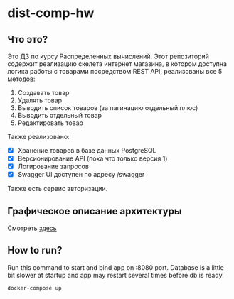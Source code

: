 # dist-comp-hw

## Что это?

Это ДЗ по курсу Распределенных вычислений. Этот репозиторий содержит реализацию скелета интернет магазина,
в котором доступна логика работы с товарами посредством REST API, реализованы все 5 методов:

1) Создавать товар
2) Удалять товар
3) Выводить список товаров (за пагинацию отдельный плюс)
4) Выводить отдельный товар
5) Редактировать товар

Также реализовано:

- [X] Хранение товаров в базе данных PostgreSQL
- [X] Версионирование API (пока что только версия 1)
- [X] Логирование запросов
- [X] Swagger UI доступен по адресу /swagger

Также есть сервис авторизации.

## Графическое описание архитектуры

Смотреть [здесь](https://app.diagrams.net?lightbox=1&highlight=0000ff&edit=_blank&layers=1&nav=1#R7Vrfd%2BIoFP5r8lhPEpKoj%2F5qO2enZ7r17HTnaQ8mVJmJ4iRYtX%2F9AoGEhKgZR1u72z6kcIEb%2BO7lu5egBQbzzU0Cl7M7EqHYcu1oY4Gh5bqO5wbsH5dsM0mna2eCaYIj2akQjPELkkLVbYUjlJY6UkJiipdlYUgWCxTSkgwmCVmXuz2RuPzWJZwiQzAOYWxKH3FEZ3IVvl3IbxGeztSbHVu2zKHqLAXpDEZkrYnAyAKDhBCaleabAYo5eAqXbNz1jtZ8Ygla0CYDIKS3o9Xkudef9K%2BJ%2F%2FULTH5eSS3PMF7JBY9nZMkkY5Q84xDJqdOtwiMhq0WEuErbAv31DFM0XsKQt66ZBzDZjM5jVnNY0Zyieh9KKNpoIjnlG0TmiCZb1kW2egpp6T9%2BW9bXhTUcBfFMs0QgZVA6wDRXXWDEChKmX4DMMyDrrdhMLhcyD7w1ZL4BmQES2x1LXnyK0abH9y3DAi0iWRyGMUxTHJaxYhAl2785ri1fVb%2FpbcONBD2rbVVtg6k2jNW%2BaS3FIF5RY3baJSWrJESHtxiFyRTRw36FohIhmVbWrOjXGFHJEhRDip%2FLNFZnWfmGe4LZynInAhUnCkDFObJ1y1E67VQUeXZlA3cqijJgDEXC0fJlH%2B97gel7zKBd8ezb4tkXz454ekruWJ1AyVn5mukQhWzgSDx74umL51AOrDo227S07LYwxtMF92nmSihhAr61MQs5Pdkwx1HEh%2FcTlOIXOBGquBMuOUgCNr9v%2BUMmieEExX0Y%2FpgKlhmQmCTiveBJ%2FNV67t49WqWZPLTKeZSiVx39XNktt2RxtQOO9UjVhTw9pegsPtI2KT2kDMhdJLWax1mHwnafuSHuSYopJtyGE0IpmTezUNX%2BlFSCAlnRGC%2FQIM9x9jJS80jhBIeDK3jNQNE5HCiaBwU9JGgRYkdQ2AnnQeJ2Loq43QrfBvaxxO1VnKP7usTtmLmpYO6Meh1BxrbG1l2DjDtS4tqSrSWF26onK2d6gJJrEpdNO4g5d08YEwRTXhIDXaWwrcWQa03zSOnJ355XR1qQ8bUheqhxtWnwsAPDEKWpOPj8QIsdk7rW1Pe1NbUNVIZCno3qliGxtW6%2Bmv47jWeKSk4Rz2wneGcRrXs%2BIm0fYlKVXjt6ct0Clb%2B92Tav3KMEMxi4R%2F1mBt5uSOQfGfh5iNyuJfIeMIjTlvxaJOW76LxBIs6fAzlQEnZeyMcKPVLhsKS26FlweauefLv6K%2FX1dLRJKLYHPaW6OWUXK%2F%2B%2BpjUR4Z1StCKpk1B0N%2FBKXv6bFK3mA1qgrPeq3QIVNSeh8avb%2B5%2Fk%2B0swBsPHe%2FBp0bMfeleusXPYEYNOmZEMo6uzSbhlR4VIGPnAp6ZJ9l3q8yQX5Eb9kh04rJN9kwoqJw3PNU8aQQ2XVqnqmJNGLbLgv4qsH7wxsub30WapR8rCED3L0a4%2BIfH3ZiDHZxuemW3s29sf2cZpKbPBt%2Bb37H4X4i75l6L840C35R%2FnMAaBmapO5zJ%2Fzcb4nxfwGG1X7h8366%2F9T%2FSh5hJM5XkRflaJ3vhubGl3PFk7e53WxXC01775qW7imiB7toufWmTN%2FGU0hzi2LueyzL80yMzE5AFOJpje%2FWnyWBzjZYre5FLR9RoCdYo8oxaoBnnGa14q7sRYTwT2WfxSmN3Zkan%2FciIAKoqcsyUCtbD%2BXy6d9%2FnUQd%2B7sCS0U3GZKsu%2BF9%2BruXT%2B8L0dadeH7zX1PVYtfi6WdS9%2BdAdG%2FwI%3D)

## How to run?

Run this command to start and bind app on :8080 port. Database is a little bit slower at startup and app may restart several times before db is ready.

```bash
docker-compose up
```